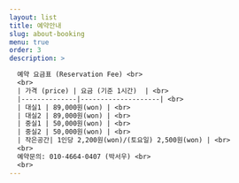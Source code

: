```yaml
---
layout: list
title: 예약안내 
slug: about-booking
menu: true
order: 3
description: >

  예약 요금표 (Reservation Fee) <br>
  <br>
  | 가격 (price) | 요금 (기준 1시간)  | <br>
  |--------------|--------------------| <br>
  | 대실1 | 89,000원(won) | <br>
  | 대실2 | 89,000원(won) | <br>
  | 중실1 | 50,000원(won) | <br>
  | 중실2 | 50,000원(won) | <br>
  | 작은공간| 1인당 2,200원(won)/(토요일) 2,500원(won) | <br>
  <br>
  예약문의: 010-4664-0407 (박서우) <br>
  <br>
---
```

